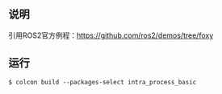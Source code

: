 
## 说明
引用ROS2官方例程：https://github.com/ros2/demos/tree/foxy

## 运行
```shell
$ colcon build --packages-select intra_process_basic
```